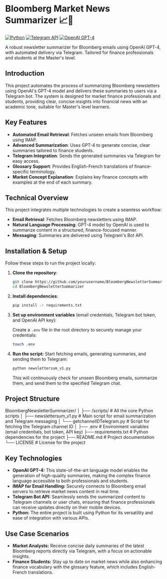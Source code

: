 
# Bloomberg Market News Summarizer 📈💼
[![Python](https://img.shields.io/badge/Python-3.9+-blue)](https://python.org)
[![Telegram API](https://img.shields.io/badge/Telegram-Bot-blue)](https://core.telegram.org/bots)
[![OpenAI GPT-4](https://img.shields.io/badge/OpenAI-GPT--4-brightgreen)](https://openai.com)

A robust newsletter summarizer for Bloomberg emails using OpenAI GPT-4, with automated delivery via Telegram. Tailored for finance professionals and students at the Master's level.

## Introduction
This project automates the process of summarizing Bloomberg newsletters using OpenAI's GPT-4 model and delivers these summaries to users via a Telegram bot. The system is designed for market finance professionals and students, providing clear, concise insights into financial news with an academic tone, suitable for Master's level learners.

## Key Features
- **Automated Email Retrieval**: Fetches unseen emails from Bloomberg using IMAP.
- **Advanced Summarization**: Uses GPT-4 to generate concise, clear summaries tailored to finance students.
- **Telegram Integration**: Sends the generated summaries via Telegram for easy access.
- **Glossary Support**: Provides English-French translations of finance-specific terminology.
- **Market Concept Explanation**: Explains key finance concepts with examples at the end of each summary.

## Technical Overview
This project integrates multiple technologies to create a seamless workflow:
- **Email Retrieval**: Fetches Bloomberg newsletters using IMAP.
- **Natural Language Processing**: GPT-4 model by OpenAI is used to summarize content in a structured, finance-focused manner.
- **Messaging**: Summaries are delivered using Telegram's Bot API.

## Installation & Setup
Follow these steps to run the project locally:

1. **Clone the repository**:
   ```bash
   git clone https://github.com/yourusername/BloombergNewsletterSummarizer.git
   cd BloombergNewsletterSummarizer
   ```

2. **Install dependencies**:
   ```bash
   pip install -r requirements.txt
   ```

3. **Set up environment variables** (email credentials, Telegram bot token, and OpenAI API key):
   
   Create a `.env` file in the root directory to securely manage your credentials:
   ```bash
   touch .env

4. **Run the script:** Start fetching emails, generating summaries, and sending them to Telegram:
   ```bash
   python newslettersum_v1.py
   ```
   This will continuously check for unseen Bloomberg emails, summarize them, and send them to the specified Telegram chat.

## Project Structure

BloombergNewsletterSummarizer/
│
├── /scripts/                   # All the core Python scripts
│   ├── newslettersum_v1.py      # Main script for email summarization and Telegram messaging
│   └── getchannelIDTelegram.py  # Script for fetching the Telegram channel ID
│
├── .env                        # Environment variables (email credentials, bot token, API key)
├── requirements.txt            # Python dependencies for the project
├── README.md                   # Project documentation
└── LICENSE                     # License for the project


## Key Technologies

- **OpenAI GPT-4:** This state-of-the-art language model enables the generation of high-quality summaries, making the complex finance language accessible to both professionals and students.
- **IMAP for Email Handling:** Securely connects to Bloomberg email servers to retrieve market news content in real time.
- **Telegram Bot API:** Seamlessly sends the summarized content to Telegram channels or user chats, ensuring that finance professionals can receive updates directly on their mobile devices.
- **Python:** The entire project is built using Python for its versatility and ease of integration with various APIs.

## Use Case Scenarios

- **Market Analysts:** Receive concise daily summaries of the latest Bloomberg reports directly via Telegram, with a focus on actionable insights.
- **Finance Students:** Stay up to date on market news while also enhancing finance vocabulary with the glossary feature, which includes English-French translations.


